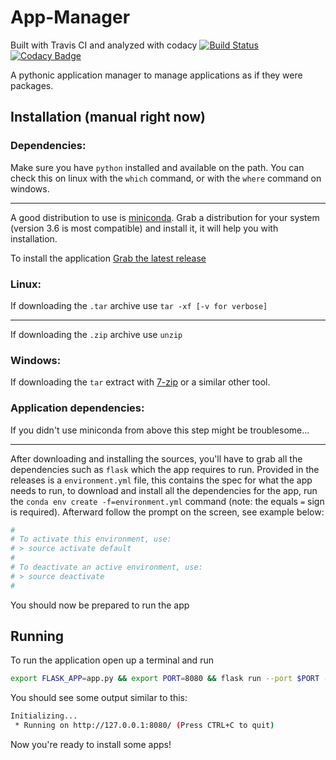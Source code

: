 # App-Manager
Built with Travis CI and analyzed with codacy
[![Build Status](https://travis-ci.org/scuba10steve/App-Manager.svg?branch=master)](https://travis-ci.org/scuba10steve/App-Manager) 
[![Codacy Badge](https://api.codacy.com/project/badge/Grade/3bc6bf2c2e7745dfae80ad74054fedcd)](https://www.codacy.com/app/scuba10steve/App-Manager?utm_source=github.com&amp;utm_medium=referral&amp;utm_content=scuba10steve/App-Manager&amp;utm_campaign=Badge_Grade)


A pythonic application manager to manage applications as if they were packages.

## Installation (manual right now)
### Dependencies:
Make sure you have ```python``` installed and available on the path. You can check this on linux with the ```which``` command, or with the ```where``` command on windows.

---  
A good distribution to use is [miniconda](https://conda.io/miniconda.html).  Grab a distribution for your system (version 3.6 is most compatible) and install it, it will help you with installation.


To install the application [Grab the latest release](https://github.com/scuba10steve/App-Manager/releases)
### Linux:
If downloading the ```.tar``` archive use ```tar -xf [-v for verbose]``` 

---
If downloading the ```.zip``` archive use ```unzip```

### Windows:
If downloading the ```tar``` extract with [7-zip](https://www.7-zip.org/) or a similar other tool.

### Application dependencies:
If you didn't use miniconda from above this step might be troublesome...

---
After downloading and installing the sources, you'll have to grab all the dependencies such as ```flask``` which the app requires to run.  Provided in the releases is a ```environment.yml``` file, this contains the spec for what the app needs to run, to download and install all the dependencies for the app, run the ``conda env create -f=environment.yml`` command (note: the equals ```=``` sign is required). Afterward follow the prompt on the screen, see example below:
```bash
#
# To activate this environment, use:
# > source activate default
#
# To deactivate an active environment, use:
# > source deactivate
#
```
You should now be prepared to run the app
## Running

To run the application open up a terminal and run 
```bash
export FLASK_APP=app.py && export PORT=8080 && flask run --port $PORT --host 0.0.0.0
```

You should see some output similar to this:
```bash
Initializing...
 * Running on http://127.0.0.1:8080/ (Press CTRL+C to quit)
```

Now you're ready to install some apps!